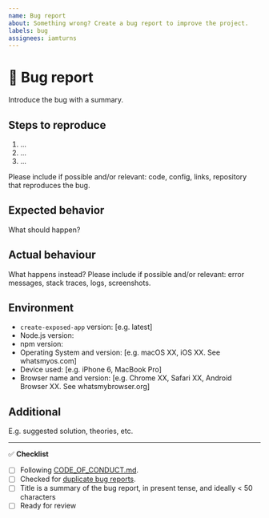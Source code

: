 ```yaml
---
name: Bug report
about: Something wrong? Create a bug report to improve the project.
labels: bug
assignees: iamturns
---
```


<!--
Thanks for contributing!
-->

# :bug: Bug report

Introduce the bug with a summary.

## Steps to reproduce

1. ...
2. ...
3. ...

Please include if possible and/or relevant: code, config, links, repository that reproduces the bug.

## Expected behavior

What should happen?

## Actual behaviour

What happens instead? Please include if possible and/or relevant: error messages, stack traces, logs, screenshots.

## Environment

<!-- Remove items that aren't relevant -->

- `create-exposed-app` version: [e.g. latest]
- Node.js version:
- npm version:
- Operating System and version: [e.g. macOS XX, iOS XX. See whatsmyos.com]
- Device used: [e.g. iPhone 6, MacBook Pro]
- Browser name and version: [e.g. Chrome XX, Safari XX, Android Browser XX. See whatsmybrowser.org]

## Additional

E.g. suggested solution, theories, etc.

---

<!--
Put an `x` in the checklist boxes to ackknowledge: `[x]`.
Feel free to submit now and complete the checklist items later.
If you're unsure about anything, don't hesitate to ask. We're here to help!
-->

:white_check_mark: **Checklist**

- [ ] Following [CODE_OF_CONDUCT.md](https://github.com/iamturns/create-exposed-app/blob/master/CODE_OF_CONDUCT.md).
- [ ] Checked for [duplicate bug reports](https://github.com/iamturns/create-exposed-app/issues?q=label%3Abug).
- [ ] Title is a summary of the bug report, in present tense, and ideally < 50 characters
- [ ] Ready for review
